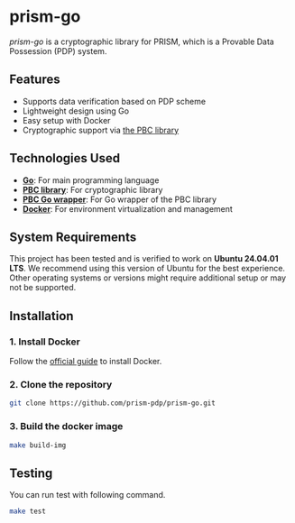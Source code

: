 # prism-go

*prism-go* is a cryptographic library for PRISM, which is a Provable Data Possession (PDP) system.

## Features

- Supports data verification based on PDP scheme
- Lightweight design using Go
- Easy setup with Docker
- Cryptographic support via [the PBC library](https://crypto.stanford.edu/pbc/)

## Technologies Used

- [**Go**](https://go.dev/): For main programming language
- [**PBC library**](https://crypto.stanford.edu/pbc/): For cryptographic library
- [**PBC Go wrapper**](https://pkg.go.dev/github.com/nik-u/pbc): For Go wrapper of the PBC library 
- [**Docker**](https://www.docker.com/): For environment virtualization and management

## System Requirements

This project has been tested and is verified to work on **Ubuntu 24.04.01 LTS**.
We recommend using this version of Ubuntu for the best experience. 
Other operating systems or versions might require additional setup or may not be supported.

## Installation

### 1. Install Docker

Follow the [official guide](https://docs.docker.com/get-docker/) to install Docker.

### 2. Clone the repository

```bash
git clone https://github.com/prism-pdp/prism-go.git
```

### 3. Build the docker image

```bash
make build-img
```

## Testing

You can run test with following command.

```sh
make test
```

